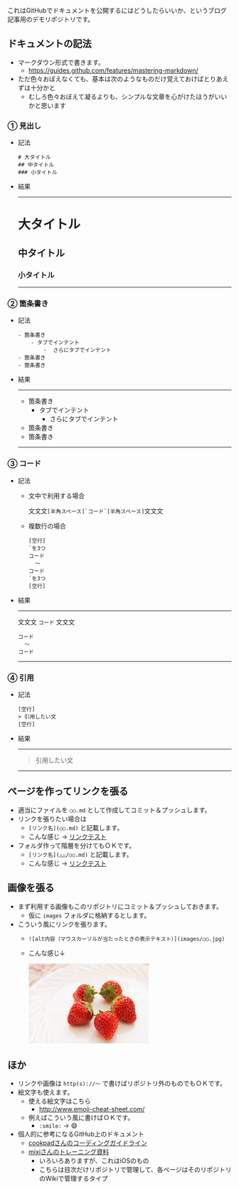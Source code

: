 ﻿これはGitHubでドキュメントを公開するにはどうしたらいいか、というブログ記事用のデモリポジトリです。

## ドキュメントの記法

- マークダウン形式で書きます。
	- https://guides.github.com/features/mastering-markdown/
- ただ色々おぼえなくても、基本は次のようなものだけ覚えておけばとりあえずは十分かと
	- むしろ色々おぼえて凝るよりも、シンプルな文章を心がけたほうがいいかと思います

### ① 見出し

- 記法

	```
	# 大タイトル
	## 中タイトル
	### 小タイトル
	```

- 結果

	***

	# 大タイトル
	## 中タイトル
	### 小タイトル

	***

### ② 箇条書き

- 記法

	```
	- 箇条書き
		- タブでインテント
			-  さらにタブでインテント
	- 箇条書き
	- 箇条書き
	```

- 結果

	***

	- 箇条書き
		- タブでインテント
			-  さらにタブでインテント
	- 箇条書き
	- 箇条書き

	***

### ③ コード

- 記法
	- 文中で利用する場合

		文文文<code>[半角スペース]\`コード\`[半角スペース]</code>文文文

	- 複数行の場合

		```
		[空行]
		`を3つ
		コード
	  	  ～
		コード
		`を3つ
		[空行]
		```

- 結果

	***

	文文文 `コード` 文文文
		
	```
	コード
	  ～
	コード
	```

	***

### ④ 引用

- 記法

	```
	[空行]		
	> 引用したい文
	[空行]		
	```

- 結果

	***

	> 引用したい文

	***

## ページを作ってリンクを張る

- 適当にファイルを `○○.md` として作成してコミット＆プッシュします。
- リンクを張りたい場合は
	- `[リンク名](○○.md)` と記載します。
	- こんな感じ → [リンクテスト](ドキュメント１.md)
- フォルダ作って階層を分けてもＯＫです。
	- `[リンク名](△△/○○.md)` と記載します。
	- こんな感じ → [リンクテスト](hogeディレクトリ/ドキュメント２.md)

## 画像を張る

- まず利用する画像もこのリポジトリにコミット＆プッシュしておきます。
	- 仮に `images` フォルダに格納するとします。
- こういう風にリンクを張ります。
	- `![alt内容（マウスカーソルが当たったときの表示テキスト）](images/○○.jpg)`
	- こんな感じ↓

		![alt内容](images/ichigo.jpg)

## ほか

- リンクや画像は `http(s)://～` で書けばリポジトリ外のものでもＯＫです。
- 絵文字も使えます。
	- 使える絵文字はこちら
		- http://www.emoji-cheat-sheet.com/
	- 例えばこういう風に書けばＯＫです。
		- `:smile:` → :smile:
- 個人的に参考になるGitHub上のドキュメント
	- [cookpadさんのコーディングガイドライン](https://github.com/cookpad/styleguide)
	- [mixiさんのトレーニング資料](https://github.com/mixi-inc/iOSTraining)
		- いろいろありますが、これはiOSのもの
		- こちらは目次だけリポジトリで管理して、各ページはそのリポジトリのWikiで管理するタイプ
